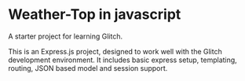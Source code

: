 Weather-Top in javascript
==============================

A starter project for learning Glitch.

This is an Express.js project, designed to work well with the Glitch development environment. It includes basic express setup, templating, routing, JSON based model and session support.

